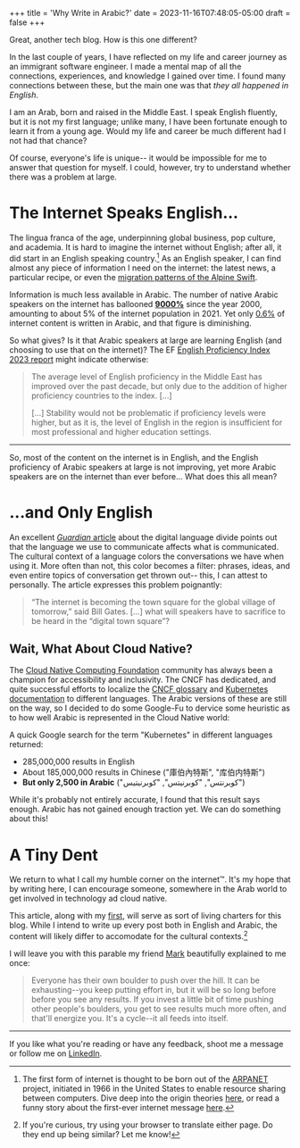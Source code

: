 +++
title = 'Why Write in Arabic?'
date = 2023-11-16T07:48:05-05:00
draft = false
+++

Great, another tech blog.
How is this one different?

In the last couple of years,
I have reflected on my life and career journey
as an immigrant software engineer.
I made a mental map of all the connections,
experiences, and knowledge I gained over time.
I found many connections between these,
but the main one was that _they all happened in English_.

I am an Arab, born and raised in the Middle East.
I speak English fluently, but it is not my first language;
unlike many, I have been fortunate enough to learn it from a young age.
Would my life and career be much different had I not had that chance?

Of course, everyone's life is unique--
it would be impossible for me to answer that question for myself.
I could, however, try to understand whether there was a problem at large.

# The Internet Speaks English...

[^ARP]: The first form of internet is thought to be born out of the
[ARPANET](https://www.livinginternet.com/i/ii_arpanet.htm) project,
initiated in 1966 in the United States
to enable resource sharing between computers.
Dive deep into the origin theories [here](http://www.nethistory.info/History%20of%20the%20Internet/origins.html),
or read a funny story about the first-ever internet message [here](https://www.icann.org/en/blogs/details/the-first-message-transmission-29-10-2019-en#the-first-message).

The lingua franca of the age,
underpinning global business, pop culture, and academia.
It is hard to imagine the internet without English;
after all, it did start in an English speaking country.[^ARP]
As an English speaker,
I can find almost any piece of information I need on the internet:
the latest news, a particular recipe,
or even the [migration patterns of the Alpine Swift](https://www.smithsonianmag.com/science-nature/this-bird-can-stay-in-flight-for-six-months-straight-903069/).

Information is much less available in Arabic.
The number of native Arabic speakers on the internet
has ballooned [**9000%**](https://www.internetworldstats.com/stats7.htm)
since the year 2000,
amounting to about 5% of the internet population in 2021.
Yet only [0.6%](https://w3techs.com/technologies/history_overview/content_language/ms/y)
of internet content is written in Arabic, and that figure is diminishing.

So what gives? Is it that Arabic speakers at large are learning English
(and choosing to use that on the internet)?
The EF [English Proficiency Index 2023 report](https://www.ef.com/wwen/epi/)
might indicate otherwise:
> The average level of English proficiency in the Middle East
> has improved over the past decade,
> but only due to the addition of higher proficiency countries to the index.
> [...]
> 
> [...] Stability would not be problematic if proficiency levels were higher,
> but as it is, the level of English in the region
> is insufficient for most professional and higher education settings.

---
So, most of the content on the internet is in English,
and the English proficiency of Arabic speakers at large is not improving,
yet more Arabic speakers are on the internet than ever before...
What does this all mean?

# ...and Only English

An excellent [_Guardian_ article](http://labs.theguardian.com/digital-language-divide/)
about the digital language divide points out that
the language we use to communicate affects what is communicated.
The cultural context of a language
colors the conversations we have when using it.
More often than not, this color becomes a filter:
phrases, ideas, and even entire topics of conversation get thrown out--
this, I can attest to personally.
The article expresses this problem poignantly:

> “The internet is becoming the town square for the global village of tomorrow,”
> said Bill Gates.
> [...]
> what will speakers have to sacrifice to be heard in the “digital town square”?

## Wait, What About Cloud Native?

The [Cloud Native Computing Foundation](https://www.cncf.io)
community has always been a champion for accessibility and inclusivity.
The CNCF has dedicated, and quite successful efforts
to localize the [CNCF glossary](https://www.cncf.io/blog/2022/01/11/join-the-cncf-cloud-native-glossary/)
and [Kubernetes documentation](https://kubernetes.io/docs/contribute/localization/)
to different languages.
The Arabic versions of these are still on the way,
so I decided to do some Google-Fu to dervice some heuristic
as to how well Arabic is represented in the Cloud Native world:

A quick Google search for the term "Kubernetes" in different languages returned:
- 285,000,000 results in English
- About 185,000,000 results in Chinese ("庫伯內特斯", "库伯内特斯")
- **But only 2,500 in Arabic** ("كوبرنتس", "كوبرنيتس", "كوبرنيتيس")

While it's probably not entirely accurate,
I found that this result says enough.
Arabic has not gained enough traction yet.
We can do something about this!

# A Tiny Dent

We return to what I call my humble corner on the internet™.
It's my hope that by writing here,
I can encourage someone, somewhere in the Arab world
to get involved in technology ad cloud native.

This article, along with my [first](https://ali.dowair.com/en/posts/a-blog-is-born/),
will serve as sort of living charters for this blog.
While I intend to write up every post both in English and Arabic,
the content will likely differ to accomodate for the cultural contexts.[^TR]

[^TR]: If you're curious, try using your browser to translate either page.
Do they end up being similar? Let me know!

I will leave you with this parable my friend [Mark](https://mark.lavi.us)
beautifully explained to me once:
> Everyone has their own boulder to push over the hill.
> It can be exhausting--you keep putting effort in,
> but it will be so long before before you see any results.
> If you invest a little bit of time pushing other people's boulders,
> you get to see results much more often, and that'll energize you.
> It's a cycle--it all feeds into itself.

---

If you like what you're reading or have any feedback,
shoot me a message or follow me on [LinkedIn](https://linkedin.com/in/alidowair).
